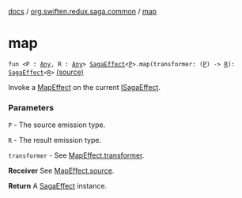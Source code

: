 [docs](../index.md) / [org.swiften.redux.saga.common](index.md) / [map](./map.md)

# map

`fun <P : `[`Any`](https://kotlinlang.org/api/latest/jvm/stdlib/kotlin/-any/index.html)`, R : `[`Any`](https://kotlinlang.org/api/latest/jvm/stdlib/kotlin/-any/index.html)`> `[`SagaEffect`](-saga-effect/index.md)`<`[`P`](map.md#P)`>.map(transformer: (`[`P`](map.md#P)`) -> `[`R`](map.md#R)`): `[`SagaEffect`](-saga-effect/index.md)`<`[`R`](map.md#R)`>` [(source)](https://github.com/protoman92/KotlinRedux/tree/master/common/common-saga/src/main/kotlin/org/swiften/redux/saga/common/CommonExtension.kt#L121)

Invoke a [MapEffect](-map-effect/index.md) on the current [ISagaEffect](-i-saga-effect.md).

### Parameters

`P` - The source emission type.

`R` - The result emission type.

`transformer` - See [MapEffect.transformer](-map-effect/transformer.md).

**Receiver**
See [MapEffect.source](-map-effect/source.md).

**Return**
A [SagaEffect](-saga-effect/index.md) instance.

